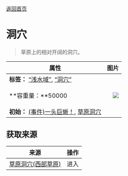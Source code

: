 [返回首页](index.md)  
# 洞穴  
> 草原上的相对开阔的洞穴。  
  
  属性  |   图片   
 ----  |  ----:   
 **标签：**	[“浅水域”](tag_MonitorTerritory.md), [“洞穴”](tag_Cave.md)<br><br>**容重量：**50000<br><br>**初始：**	[(事件)一头巨蜥！](Event_MonitorFight.md), [草原洞穴](CaveGrasslands.md)  |  ![](Sprite/undefined.png)   
  
## 获取来源  
来源  |  操作  
----  |  ----  
[草原洞穴(西部草原)](CaveGrasslandsEntrance.md)  |  进入  

